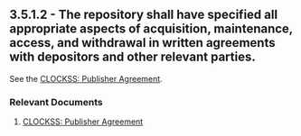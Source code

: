 ## 3.5.1.2 - The repository shall have specified all appropriate aspects of acquisition, maintenance, access, and withdrawal in written agreements with depositors and other relevant parties.

See the [CLOCKSS: Publisher
Agreement](https://www.clockss.org/clocksswiki/files/CLOCKSS_Participating_Publisher_Agreement.pdf).

### Relevant Documents

1.  [CLOCKSS: Publisher
    Agreement](https://www.clockss.org/clocksswiki/files/CLOCKSS_Participating_Publisher_Agreement.pdf)